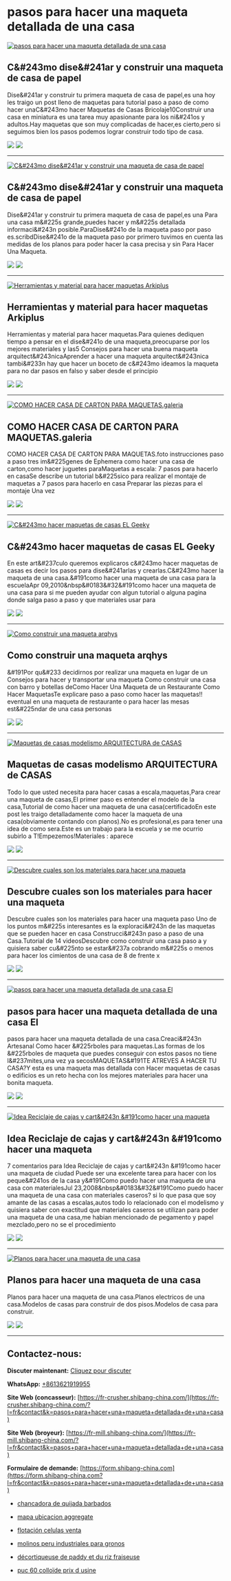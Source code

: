 # pasos para hacer una maqueta detallada de una casa

<a href="https://swt.shibang-china.com/?l=fr&img&k=pasos+para+hacer+una+maqueta+detallada+de+una+casa" target="_blank">![pasos para hacer una maqueta detallada de una casa](http://static.shibang-china.com/all-800x300/641.jpg)</a>

## C&#243mo dise&#241ar y construir una maqueta de casa de papel
Dise&#241ar y construir tu primera maqueta de casa de papel,es una hoy les traigo un post lleno de maquetas para tutorial paso a paso de como hacer unaC&#243mo hacer Maquetas de Casas Bricolaje10Construir una casa en miniatura es una tarea muy apasionante para los ni&#241os y adultos.Hay maquetas que son muy complicadas de hacer,es cierto,pero si seguimos bien los pasos podemos lograr construir todo tipo de casa.


<a href="https://whatsapp.shibangsoft.com/WhatsApp.php" target="_blank" title="WhatsApp">![](http://static.shibang-china.com/icon/whatsapp.png)</a> <a href="https://swt.shibang-china.com/?l=fr&icon&k=pasos+para+hacer+una+maqueta+detallada+de+una+casa" target="_blank">![](http://static.shibang-china.com/icon/chat-fr.png)</a>

---

<a href="https://swt.shibang-china.com/?l=fr&img&k=pasos+para+hacer+una+maqueta+detallada+de+una+casa" target="_blank">![C&#243mo dise&#241ar y construir una maqueta de casa de papel](http://static.shibang-china.com/all-800x300/310.jpg)</a>

## C&#243mo dise&#241ar y construir una maqueta de casa de papel
Dise&#241ar y construir tu primera maqueta de casa de papel,es una Para una casa m&#225s grande,puedes hacer y m&#225s detallada informaci&#243n posible.ParaDise&#241o de la maqueta paso por paso es.scribdDise&#241o de la maqueta paso por primero tuvimos en cuenta las medidas de los planos para poder hacer la casa precisa y sin Para Hacer Una Maqueta.


<a href="https://whatsapp.shibangsoft.com/WhatsApp.php" target="_blank" title="WhatsApp">![](http://static.shibang-china.com/icon/whatsapp.png)</a> <a href="https://swt.shibang-china.com/?l=fr&icon&k=pasos+para+hacer+una+maqueta+detallada+de+una+casa" target="_blank">![](http://static.shibang-china.com/icon/chat-fr.png)</a>

---

<a href="https://swt.shibang-china.com/?l=fr&img&k=pasos+para+hacer+una+maqueta+detallada+de+una+casa" target="_blank">![Herramientas y material para hacer maquetas Arkiplus](http://static.shibang-china.com/all-800x300/595.jpg)</a>

## Herramientas y material para hacer maquetas Arkiplus
Herramientas y material para hacer maquetas.Para quienes dediquen tiempo a pensar en el dise&#241o de una maqueta,preocuparse por los mejores materiales y las5 Consejos para hacer una buena maqueta arquitect&#243nicaAprender a hacer una maqueta arquitect&#243nica tambi&#233n hay que hacer un boceto de c&#243mo ideamos la maqueta para no dar pasos en falso y saber desde el principio


<a href="https://whatsapp.shibangsoft.com/WhatsApp.php" target="_blank" title="WhatsApp">![](http://static.shibang-china.com/icon/whatsapp.png)</a> <a href="https://swt.shibang-china.com/?l=fr&icon&k=pasos+para+hacer+una+maqueta+detallada+de+una+casa" target="_blank">![](http://static.shibang-china.com/icon/chat-fr.png)</a>

---

<a href="https://swt.shibang-china.com/?l=fr&img&k=pasos+para+hacer+una+maqueta+detallada+de+una+casa" target="_blank">![COMO HACER CASA DE CARTON PARA MAQUETAS.galeria](http://static.shibang-china.com/all-800x300/77.jpg)</a>

## COMO HACER CASA DE CARTON PARA MAQUETAS.galeria
COMO HACER CASA DE CARTON PARA MAQUETAS.foto instrucciones paso a paso tres im&#225genes de Ephemera como hacer una casa de carton,como hacer juguetes paraMaquetas a escala: 7 pasos para hacerlo en casaSe describe un tutorial b&#225sico para realizar el montaje de maquetas a 7 pasos para hacerlo en casa Preparar las piezas para el montaje Una vez


<a href="https://whatsapp.shibangsoft.com/WhatsApp.php" target="_blank" title="WhatsApp">![](http://static.shibang-china.com/icon/whatsapp.png)</a> <a href="https://swt.shibang-china.com/?l=fr&icon&k=pasos+para+hacer+una+maqueta+detallada+de+una+casa" target="_blank">![](http://static.shibang-china.com/icon/chat-fr.png)</a>

---

<a href="https://swt.shibang-china.com/?l=fr&img&k=pasos+para+hacer+una+maqueta+detallada+de+una+casa" target="_blank">![C&#243mo hacer maquetas de casas EL Geeky](http://static.shibang-china.com/all-800x300/287.jpg)</a>

## C&#243mo hacer maquetas de casas EL Geeky
En este art&#237culo queremos explicaros c&#243mo hacer maquetas de casas es decir los pasos para dise&#241arlas y crearlas.C&#243mo hacer la maqueta de una casa.&#191como hacer una maqueta de una casa para la escuelaApr 09,2010&nbsp&#0183&#32&#191como hacer una maqueta de una casa para si me pueden ayudar con algun tutorial o alguna pagina donde salga paso a paso y que materiales usar para


<a href="https://whatsapp.shibangsoft.com/WhatsApp.php" target="_blank" title="WhatsApp">![](http://static.shibang-china.com/icon/whatsapp.png)</a> <a href="https://swt.shibang-china.com/?l=fr&icon&k=pasos+para+hacer+una+maqueta+detallada+de+una+casa" target="_blank">![](http://static.shibang-china.com/icon/chat-fr.png)</a>

---

<a href="https://swt.shibang-china.com/?l=fr&img&k=pasos+para+hacer+una+maqueta+detallada+de+una+casa" target="_blank">![Como construir una maqueta arqhys](http://static.shibang-china.com/all-800x300/678.jpg)</a>

## Como construir una maqueta arqhys
&#191Por qu&#233 decidirnos por realizar una maqueta en lugar de un Consejos para hacer y transportar una maqueta Como construir una casa con barro y botellas deComo Hacer Una Maqueta de un Restaurante Como Hacer MaquetasTe explicare paso a paso como hacer las maquetas!! eventual en una maqueta de restaurante o para hacer las mesas est&#225ndar de una casa personas


<a href="https://whatsapp.shibangsoft.com/WhatsApp.php" target="_blank" title="WhatsApp">![](http://static.shibang-china.com/icon/whatsapp.png)</a> <a href="https://swt.shibang-china.com/?l=fr&icon&k=pasos+para+hacer+una+maqueta+detallada+de+una+casa" target="_blank">![](http://static.shibang-china.com/icon/chat-fr.png)</a>

---

<a href="https://swt.shibang-china.com/?l=fr&img&k=pasos+para+hacer+una+maqueta+detallada+de+una+casa" target="_blank">![Maquetas de casas modelismo ARQUITECTURA de CASAS](http://static.shibang-china.com/all-800x300/1028.jpg)</a>

## Maquetas de casas modelismo ARQUITECTURA de CASAS
Todo lo que usted necesita para hacer casas a escala,maquetas,Para crear una maqueta de casas,El primer paso es entender el modelo de la casa,Tutorial de como hacer una maqueta de una casa(certificadoEn este post les traigo detalladamente como hacer la maqueta de una casa(obviamente contando con planos).No es profesional,es para tener una idea de como sera.Este es un trabajo para la escuela y se me ocurrio subirlo a T!Empezemos!Materiales : aparece


<a href="https://whatsapp.shibangsoft.com/WhatsApp.php" target="_blank" title="WhatsApp">![](http://static.shibang-china.com/icon/whatsapp.png)</a> <a href="https://swt.shibang-china.com/?l=fr&icon&k=pasos+para+hacer+una+maqueta+detallada+de+una+casa" target="_blank">![](http://static.shibang-china.com/icon/chat-fr.png)</a>

---

<a href="https://swt.shibang-china.com/?l=fr&img&k=pasos+para+hacer+una+maqueta+detallada+de+una+casa" target="_blank">![Descubre cuales son los materiales para hacer una maqueta](http://static.shibang-china.com/all-800x300/359.jpg)</a>

## Descubre cuales son los materiales para hacer una maqueta
Descubre cuales son los materiales para hacer una maqueta paso Uno de los puntos m&#225s interesantes es la exploraci&#243n de las maquetas que se pueden hacer en casa️ Construcci&#243n paso a paso de una Casa.Tutorial de 14 videosDescubre como construir una casa paso a y quisiera saber cu&#225nto se estar&#237a cobrando m&#225s o menos para hacer los cimientos de una casa de 8 de frente x


<a href="https://whatsapp.shibangsoft.com/WhatsApp.php" target="_blank" title="WhatsApp">![](http://static.shibang-china.com/icon/whatsapp.png)</a> <a href="https://swt.shibang-china.com/?l=fr&icon&k=pasos+para+hacer+una+maqueta+detallada+de+una+casa" target="_blank">![](http://static.shibang-china.com/icon/chat-fr.png)</a>

---

<a href="https://swt.shibang-china.com/?l=fr&img&k=pasos+para+hacer+una+maqueta+detallada+de+una+casa" target="_blank">![pasos para hacer una maqueta detallada de una casa El](http://static.shibang-china.com/all-800x300/201.jpg)</a>

## pasos para hacer una maqueta detallada de una casa El
pasos para hacer una maqueta detallada de una casa.Creaci&#243n Artesanal Como hacer &#225rboles para maquetas.Las formas de los &#225rboles de maqueta que puedes conseguir con estos pasos no tiene l&#237mites,una vez ya secosMAQUETAS&#191TE ATREVES A HACER TU CASA?Y esta es una maqueta mas detallada con Hacer maquetas de casas o edificios es un reto hecha con los mejores materiales para hacer una bonita maqueta.


<a href="https://whatsapp.shibangsoft.com/WhatsApp.php" target="_blank" title="WhatsApp">![](http://static.shibang-china.com/icon/whatsapp.png)</a> <a href="https://swt.shibang-china.com/?l=fr&icon&k=pasos+para+hacer+una+maqueta+detallada+de+una+casa" target="_blank">![](http://static.shibang-china.com/icon/chat-fr.png)</a>

---

<a href="https://swt.shibang-china.com/?l=fr&img&k=pasos+para+hacer+una+maqueta+detallada+de+una+casa" target="_blank">![Idea Reciclaje de cajas y cart&#243n &#191como hacer una maqueta](http://static.shibang-china.com/all-800x300/50.jpg)</a>

## Idea Reciclaje de cajas y cart&#243n &#191como hacer una maqueta
7 comentarios para Idea Reciclaje de cajas y cart&#243n &#191como hacer una maqueta de ciudad Puede ser una excelente tarea para hacer con los peque&#241os de la casa y&#191Como puedo hacer una maqueta de una casa con materialesJul 23,2008&nbsp&#0183&#32&#191Como puedo hacer una maqueta de una casa con materiales caseros? si lo que pasa que soy amante de las casas a escalas,autos todo lo relacionado con el modelismo y quisiera saber con exactitud que materiales caseros se utilizan para poder una maqueta de una casa,me habian mencionado de pegamento y papel mezclado,pero no se el procedimiento


<a href="https://whatsapp.shibangsoft.com/WhatsApp.php" target="_blank" title="WhatsApp">![](http://static.shibang-china.com/icon/whatsapp.png)</a> <a href="https://swt.shibang-china.com/?l=fr&icon&k=pasos+para+hacer+una+maqueta+detallada+de+una+casa" target="_blank">![](http://static.shibang-china.com/icon/chat-fr.png)</a>

---

<a href="https://swt.shibang-china.com/?l=fr&img&k=pasos+para+hacer+una+maqueta+detallada+de+una+casa" target="_blank">![Planos para hacer una maqueta de una casa](http://static.shibang-china.com/all-800x300/891.jpg)</a>

## Planos para hacer una maqueta de una casa
Planos para hacer una maqueta de una casa.Planos electricos de una casa.Modelos de casas para construir de dos pisos.Modelos de casa para construir.

<a href="https://whatsapp.shibangsoft.com/WhatsApp.php" target="_blank" title="WhatsApp">![](http://static.shibang-china.com/icon/whatsapp.png)</a> <a href="https://swt.shibang-china.com/?l=fr&icon&k=pasos+para+hacer+una+maqueta+detallada+de+una+casa" target="_blank">![](http://static.shibang-china.com/icon/chat-fr.png)</a>

---
## Contactez-nous:

**Discuter maintenant:** [Cliquez pour discuter](https://swt.shibang-china.com?l=fr&contact&k=pasos+para+hacer+una+maqueta+detallada+de+una+casa)

**WhatsApp:**  [+8613621919955](https://whatsapp.shibangsoft.com/WhatsApp.php)

**Site Web (concasseur):** [https://fr-crusher.shibang-china.com/](https://fr-crusher.shibang-china.com/?l=fr&contact&k=pasos+para+hacer+una+maqueta+detallada+de+una+casa)

**Site Web (broyeur):** [https://fr-mill.shibang-china.com/](https://fr-mill.shibang-china.com/?l=fr&contact&k=pasos+para+hacer+una+maqueta+detallada+de+una+casa)

**Formulaire de demande:** [https://form.shibang-china.com](https://form.shibang-china.com?l=fr&contact&k=pasos+para+hacer+una+maqueta+detallada+de+una+casa)

* [chancadora de quijada barbados](../63/chancadora%20de%20quijada%20barbados.md)

* [mapa ubicacion aggregate](../63/mapa%20ubicacion%20aggregate.md)

* [flotación celulas venta](../62/flotaci%C3%B3n%20celulas%20venta.md)

* [molinos peru industriales para gronos](../63/molinos%20peru%20industriales%20para%20gronos.md)

* [décortiqueuse de paddy et du riz fraiseuse](../62/d%C3%A9cortiqueuse%20de%20paddy%20et%20du%20riz%20fraiseuse.md)

* [puc 60 colloïde prix d usine](../62/puc%2060%20collo%C3%AFde%20prix%20d%20usine.md)